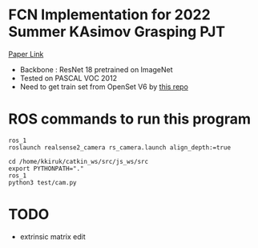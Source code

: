 # FCN Implementation for 2022 Summer KAsimov Grasping PJT

[Paper Link](https://arxiv.org/abs/1411.4038)

- Backbone : ResNet 18 pretrained on ImageNet
- Tested on PASCAL VOC 2012
- Need to get train set from OpenSet V6 by [this repo](https://github.com/engineerJPark/OpenImageSet2VOC)

# ROS commands to run this program

```
ros_1
roslaunch realsense2_camera rs_camera.launch align_depth:=true
```

```
cd /home/kkiruk/catkin_ws/src/js_ws/src
export PYTHONPATH="."
ros_1
python3 test/cam.py
```

# TODO

- extrinsic matrix edit

